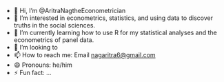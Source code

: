 - 👋 Hi, I’m @AritraNagtheEconometrician
- 👀 I’m interested in econometrics, statistics, and using data to discover truths in the social sciences. 
- 🌱 I’m currently learning how to use R for my statistical analyses and the econometrics of panel data.
- 💞️ I’m looking to
- 📫 How to reach me: Email nagaritra6@gmail.com
- 😄 Pronouns: he/him
- ⚡ Fun fact: ...

<!---
AritraNagtheEconometrician/AritraNagtheEconometrician is a ✨ special ✨ repository because its `README.md` (this file) appears on your GitHub profile.
You can click the Preview link to take a look at your changes.
--->
